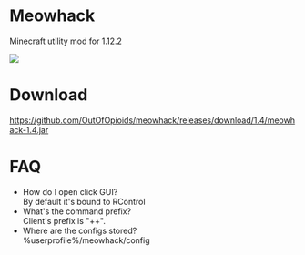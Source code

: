 # Meowhack
Minecraft utility mod for 1.12.2

<img src="https://i.imgur.com/QuBhekr.png"></img>

# Download
https://github.com/OutOfOpioids/meowhack/releases/download/1.4/meowhack-1.4.jar

# FAQ
<ul>
<li>How do I open click GUI?</li>
By default it's bound to RControl
<li>What's the command prefix?</li>
Client's prefix is "++".
<li>Where are the configs stored?</li>
%userprofile%/meowhack/config
</ul>
